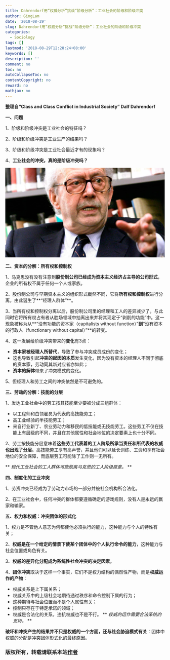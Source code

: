 ```yaml
---
title: Dahrendorf用“权威分析”挑战“阶级分析”：工业社会的阶级和阶级冲突
author: GingLam
date: '2018-08-29'
slug: Dahrendorf用“权威分析”挑战“阶级分析”：工业社会的阶级和阶级冲突
categories:
  - Sociology
tags: []
lastmod: '2018-08-29T12:28:24+08:00'
keywords: []
description: ''
comment: no
toc: no
autoCollapseToc: no
contentCopyright: no
reward: no
mathjax: no
---
```


**整理自“Class and Class Conflict in Industrial Society” Dalf Dahrendorf**

**一、问题**

1、阶级和阶级冲突是工业社会的特征吗？

2、阶级和阶级冲突是工业生产的结果吗？

3、阶级和阶级冲突是工业社会最近才有的现象吗？

4、**工业社会的冲突，真的是阶级冲突吗？**

<div align=center><img src="https://raw.githubusercontent.com/GingLam/Storage/master/Dahrendorf.png"></div>

<!--more-->

**二、资本的分解：所有权和控制权**

1、马克思没有没有注意到**股份制公司已经成为资本主义经济占主导的公司形式**，企业的所有权不属于任何一个人或家族。

2、股份制公司与早期资本主义的组织形式截然不同，它将**所有权和控制权**进行分离，由此诞生了**“经理人群体”**。

3、当所有权和控制权分离以后，股份制公司里的经理和工人的差异减少了，与此同时它将所有权占有者从胜场领域中抽离出来并将其现定于“剥削的功能”中。这一现象被称为从**“没有功能的资本家（capitalists without function）”**到**“没有资本的行政人（functionary without capital）”**的转变。

4、这一发展给阶级冲突带来的**变化**有3点：

- **资本家被经理人所替代**，导致了参与冲突成员成份的变化；
- 这也导致引起**冲突的起因的本质**发生变化，因为没有资本的经理人不同于彻底的资本家，劳动同其新对应者亦如此；
- **资本的解体**带来了冲突模式的变化。

5、但经理人和劳工之间的冲突依然是不可避免的。


**三、劳动的分解：技能的分层**

1、发达工业社会中的劳工按其技能至少要被分成三组群体：

- 以工程师和白领雇员为代表的高技能劳工；
- 高工业经验的半技能劳工；
- 来自行业新丁、农业劳动力和移民的低技能或无技能劳工。这些劳工不仅在技能上有层级的不同，并且在其他属性和社会地位的决定要素上也十分不同。

2、劳工按技能分层意味着**这些劳工代表着的工人阶级所承当责任和所代表的权威也出现了分层**。高技能劳工享有高声誉，并且他们可以延长训练、工资和享有社会地位的安全保障，而底层劳工可能除了工作则一无所有。

** *现代工业社会的工人群体可能脱离马克思的工人阶级原意。* **


**四、制度化的工业冲突**

1、劳资冲突已经成为了劳动力市场的一部分并被社会机构所合法化。

2、在工业社会中，任何冲突的群体都要遵循确定的游戏规则，没有人是永远的赢家和输家。

**五、权力和权威：冲突团体的形式化**

1、权力是不管他人意志为何都使他必须执行的能力，这种能力与个人的特性有关；

2、**权威是在一个给定的情景下使某个团体中的个人执行命令的能力**，这种能力与社会位置或角色有关。

3、**权威的差异化分配成为系统性社会冲突的决定因素**。

4、**团体冲突**取决于这样一个事实，它们不是权力结构的偶然性产物，而是**权威运作的产物**：

- 权威关系是上下属关系；
- 权威关系中的上级社会地期待通过秩序和命令控制下属的行为；
- 这种期待与社会位置而不是个人属性有关；
- 控制只存在于特定承诺的领域；
- 权威是合法化的关系，违抗权威也不是不行。
** *权威的运作需要合法系统的支持。* **

**破坏和冲突产生的结果并不只是权威的一个方面，还与社会胁迫模式有关**：团体中权威的分配是冲突团体形式化的最终原因。



### 版权所有，转载请联系本站[作者](mailto:linj83@mail2.sysu.edu.cn)
